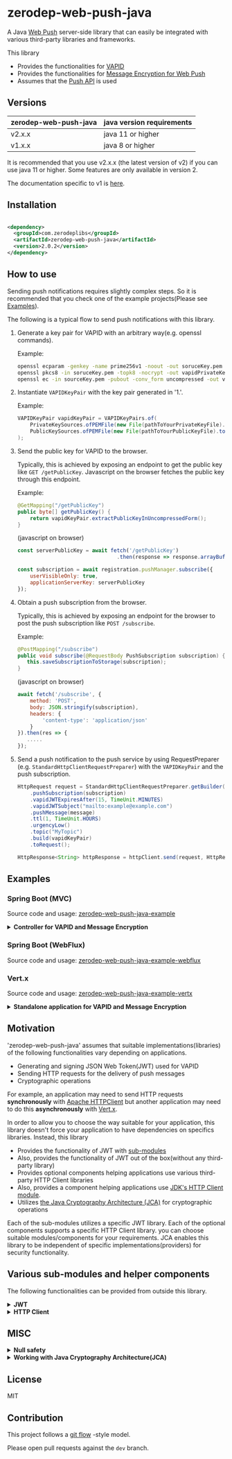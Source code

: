 # zerodep-web-push-java

A Java [Web Push](https://datatracker.ietf.org/doc/html/rfc8030) server-side library that can easily
be integrated with various third-party libraries and frameworks.

This library

- Provides the functionalities for [VAPID](https://datatracker.ietf.org/doc/html/rfc8292)
- Provides the functionalities
  for [Message Encryption for Web Push](https://datatracker.ietf.org/doc/html/rfc8291)
- Assumes that the [Push API](https://www.w3.org/TR/push-api/) is used

## Versions

| zerodep-web-push-java | java version requirements |
|-----------------------|---------------------------|
| v2.x.x                | java 11 or higher         |
| v1.x.x                | java 8 or higher          |

It is recommended that you use v2.x.x (the latest version of v2) if you can use java 11 or higher.
Some features are only available in version 2.

The documentation specific to v1 is [here](https://github.com/st-user/zerodep-web-push-java/tree/main-v1).


## Installation

``` xml

<dependency>
  <groupId>com.zerodeplibs</groupId>
  <artifactId>zerodep-web-push-java</artifactId>
  <version>2.0.2</version>
</dependency>

```

## How to use

Sending push notifications requires slightly complex steps. So it is recommended that you check one of the example projects(Please see [Examples](#examples)).

The following is a typical flow to send push notifications with this library.

1. Generate a key pair for VAPID with an arbitrary way(e.g. openssl commands).

    Example:
    ``` bash
    openssl ecparam -genkey -name prime256v1 -noout -out soruceKey.pem
    openssl pkcs8 -in soruceKey.pem -topk8 -nocrypt -out vapidPrivateKey.pem
    openssl ec -in sourceKey.pem -pubout -conv_form uncompressed -out vapidPublicKey.pem
    ```

2. Instantiate `VAPIDKeyPair` with the key pair generated in '1.'.

    Example:
    ``` java
    VAPIDKeyPair vapidKeyPair = VAPIDKeyPairs.of(
        PrivateKeySources.ofPEMFile(new File(pathToYourPrivateKeyFile).toPath()),
        PublicKeySources.ofPEMFile(new File(pathToYourPublicKeyFile).toPath()
    );
    ```

3. Send the public key for VAPID to the browser.

    Typically, this is achieved by exposing an endpoint to get the public key like `GET /getPublicKey`. Javascript on the browser fetches the public key through this endpoint.

    Example:
    ``` java
    @GetMapping("/getPublicKey")
    public byte[] getPublicKey() {
        return vapidKeyPair.extractPublicKeyInUncompressedForm();
    }
    ```
   (javascript on browser)
    ``` javascript
    const serverPublicKey = await fetch('/getPublicKey')
                                    .then(response => response.arrayBuffer());

    const subscription = await registration.pushManager.subscribe({
        userVisibleOnly: true,
        applicationServerKey: serverPublicKey
    });
    ```

4. Obtain a push subscription from the browser.

    Typically, this is achieved by exposing an endpoint for the browser to post the push subscription like `POST /subscribe`.

    Example:
    ``` java
    @PostMapping("/subscribe")
    public void subscribe(@RequestBody PushSubscription subscription) {
       this.saveSubscriptionToStorage(subscription);
    }
    ```
   (javascript on browser)
    ``` javascript
    await fetch('/subscribe', {
        method: 'POST',
        body: JSON.stringify(subscription),
        headers: {
            'content-type': 'application/json'
        }
    }).then(res => {
       .....
    });
    ```
   

5. Send a push notification to the push service by using RequestPreparer (e.g. `StandardHttpClientRequestPreparer`) with the `VAPIDKeyPair` and the push subscription.

    ``` java
    HttpRequest request = StandardHttpClientRequestPreparer.getBuilder()
        .pushSubscription(subscription)
        .vapidJWTExpiresAfter(15, TimeUnit.MINUTES)
        .vapidJWTSubject("mailto:example@example.com")
        .pushMessage(message)
        .ttl(1, TimeUnit.HOURS)
        .urgencyLow()
        .topic("MyTopic")
        .build(vapidKeyPair)
        .toRequest();
   
    HttpResponse<String> httpResponse = httpClient.send(request, HttpResponse.BodyHandlers.ofString());
    ```


## Examples

### Spring Boot (MVC)

Source code and usage: [zerodep-web-push-java-example](https://github.com/st-user/zerodep-web-push-java-example)

<details>
    <summary><b>Controller for VAPID and Message Encryption</b></summary>
    
    ``` java
    
    @Component
    public class MyComponents {
    
        /**
         * In this example, we read a key pair for VAPID
         * from a PEM formatted file on the file system.
         * <p>
         * You can extract key pairs from various sources:
         * '.der' file(binary content), an octet sequence stored in a database and so on.
         * For more information, please see the javadoc of PrivateKeySources and PublicKeySources.
         */
        @Bean
        public VAPIDKeyPair vaidKeyPair(
            @Value("${private.key.file.path}") String privateKeyFilePath,
            @Value("${public.key.file.path}") String publicKeyFilePath) throws IOException {
    
            return VAPIDKeyPairs.of(
                PrivateKeySources.ofPEMFile(new File(privateKeyFilePath).toPath()),
                PublicKeySources.ofPEMFile(new File(publicKeyFilePath).toPath())
    
                /*
                 * If you want to make your own VAPIDJWTGenerator,
                 * the project for its sub-modules is a good example.
                 * For more information, please consult the source codes on https://github.com/st-user/zerodep-web-push-java-ext-jwt
                 */
    
                // (privateKey, publicKey) -> new MyOwnVAPIDJWTGenerator(privateKey)
            );
        }
    }
    
    @SpringBootApplication
    @RestController
    public class BasicExample {
    
        /**
         * @see org.example.Bean
         */
        @Autowired
        private VAPIDKeyPair vapidKeyPair;
    
        /**
         * # Step 1.
         * Sends the public key to user agents.
         * <p>
         * The user agents create a push subscription with this public key.
         */
        @GetMapping("/getPublicKey")
        public byte[] getPublicKey() {
            return vapidKeyPair.extractPublicKeyInUncompressedForm();
        }
    
        /**
         * # Step 2.
         * Obtains push subscriptions from user agents.
         * <p>
         * The application server(this application) requests the delivery of push messages with these subscriptions.
         */
        @PostMapping("/subscribe")
        public void subscribe(@RequestBody PushSubscription subscription) {
            this.saveSubscriptionToStorage(subscription);
        }
    
        /**
         * # Step 3.
         * Requests the delivery of push messages.
         * <p>
         * In this example, for simplicity and testability, we use an HTTP endpoint for this purpose.
         * However, in real applications, this feature doesn't have to be provided as an HTTP endpoint.
         */
        @PostMapping("/sendMessage")
        public ResponseEntity<String> sendMessage(@RequestBody MyMessage myMessage)
            throws IOException, InterruptedException {
    
            String message = myMessage.getMessage();
    
            HttpClient httpClient = HttpClient.newBuilder().build();
            for (PushSubscription subscription : getSubscriptionsFromStorage()) {
    
                HttpRequest request = StandardHttpClientRequestPreparer.getBuilder()
                    .pushSubscription(subscription)
                    .vapidJWTExpiresAfter(15, TimeUnit.MINUTES)
                    .vapidJWTSubject("mailto:example@example.com")
                    .pushMessage(message)
                    .ttl(1, TimeUnit.HOURS)
                    .urgencyLow()
                    .topic("MyTopic")
                    .build(vapidKeyPair)
                    .toRequest();
    
                // In this example, we send push messages in simple text format.
                // You can also send them in JSON format as follows:
                //
                // ObjectMapper objectMapper = (Create a new one or get from the DI container.)
                // ....
                // .pushMessage(objectMapper.writeValueAsBytes(objectForJson))
                // ....
    
                HttpResponse<String> httpResponse =
                    httpClient.send(request, HttpResponse.BodyHandlers.ofString());
                logger.info(String.format("[Http Client] status code: %d", httpResponse.statusCode()));
                // 201 Created : Success!
                // 410 Gone : The subscription is no longer valid.
                // etc...
                // for more information, see the useful link below:
                // [Response from push service - The Web Push Protocol ](https://developers.google.com/web/fundamentals/push-notifications/web-push-protocol)
            }
    
            return ResponseEntity.ok()
                .header(HttpHeaders.CONTENT_TYPE, MediaType.TEXT_PLAIN_VALUE)
                .body("The message has been processed.");
        }
    
        ... Omitted for simplicity.
    
    }
    
    ```
    
</details>

### Spring Boot (WebFlux)

Source code and usage: [zerodep-web-push-java-example-webflux](https://github.com/st-user/zerodep-web-push-java-example-webflux)

### Vert.x

Source code and usage: [zerodep-web-push-java-example-vertx](https://github.com/st-user/zerodep-web-push-java-example-vertx) 

<details>
    <summary><b>Standalone application for VAPID and Message Encryption</b></summary>

``` java

public class Example {

    /**
     * In this example, we read a key pair for VAPID
     * from a PEM formatted file on the file system.
     * <p>
     * You can extract key pairs from various sources:
     * '.der' file(binary content), an octet sequence stored in a database and so on.
     * For more information, please see the javadoc of PrivateKeySources and PublicKeySources.
     */
    private static VAPIDKeyPair createVAPIDKeyPair(Vertx vertx) throws IOException {
        return VAPIDKeyPairs.of(
            PrivateKeySources.ofPEMFile(new File("./.keys/my-private_pkcs8.pem").toPath()),
            PublicKeySources.ofPEMFile(new File("./.keys/my-pub.pem").toPath()),
            new VertxVAPIDJWTGeneratorFactory(() -> vertx));
    }

    public static void main(String[] args) throws IOException {

        Vertx vertx = Vertx.vertx();
        WebClient client = WebClient.create(vertx);
        Router router = Router.router(vertx);
        router.route().handler(BodyHandler.create());

        VAPIDKeyPair vapidKeyPair = createVAPIDKeyPair(vertx);
        MockSubscriptionStorage mockStorage = new MockSubscriptionStorage();

        /*
         * # Step 1.
         * Sends the public key to user agents.
         *
         * The user agents create a push subscription with this public key.
         */
        router
            .get("/getPublicKey")
            .handler(ctx ->
                ctx.response()
                    .putHeader("Content-Type", "application/octet-stream")
                    .end(Buffer.buffer(vapidKeyPair.extractPublicKeyInUncompressedForm()))
            );

        /*
         * # Step 2.
         * Obtains push subscriptions from user agents.
         *
         * The application server(this application) requests the delivery of push messages with these subscriptions.
         */
        router
            .post("/subscribe")
            .handler(ctx -> {

                PushSubscription subscription =
                    ctx.getBodyAsJson().mapTo(PushSubscription.class);
                mockStorage.saveSubscriptionToStorage(subscription);

                ctx.response().end();
            });

        /*
         * # Step 3.
         * Requests the delivery of push messages.
         *
         * In this example, for simplicity and testability, we use an HTTP endpoint for this purpose.
         * However, in real applications, this feature doesn't have to be provided as an HTTP endpoint.
         */
        router
            .post("/sendMessage")
            .handler(ctx -> {

                String message = ctx.getBodyAsJson().getString("message");
                vertx.getOrCreateContext().put("messageToSend", new SampleMessageData(message));

                ExamplePushMessageDeliveryRequestProcessor processor =
                    new ExamplePushMessageDeliveryRequestProcessor(
                        vertx,
                        client,
                        vapidKeyPair,
                        mockStorage.getSubscriptionsFromStorage()
                    );
                processor.start();

                ctx.response()
                    .putHeader("Content-Type", "text/plain")
                    .end("Started sending notifications.");
            });

        router.route("/*").handler(StaticHandler.create());

        vertx.createHttpServer().requestHandler(router).listen(8080, res -> {
            System.out.println("Vert.x HTTP server started.");
        });
    }

    /**
     * Sends HTTP requests to push services to request the delivery of push messages.
     * <p>
     * This class utilizes:
     * <ul>
     * <li>{@link Vertx#executeBlocking(Handler, Handler)} for the JWT creation and the message encryption.</li>
     * <li>{@link WebClient} for sending HTTP request asynchronously.</li>
     * </ul>
     */
    static class ExamplePushMessageDeliveryRequestProcessor {

        private final Vertx vertx;
        private final WebClient client;
        private final VAPIDKeyPair vapidKeyPair;
        private final List<PushSubscription> targetSubscriptions;

        private final int requestIntervalMillis;
        private final int connectionTimeoutMillis;

        ExamplePushMessageDeliveryRequestProcessor(
            Vertx vertx,
            WebClient client,
            VAPIDKeyPair vapidKeyPair,
            Collection<PushSubscription> targetSubscriptions) {

            this.vertx = vertx;
            this.client = client;
            this.vapidKeyPair = vapidKeyPair;
            this.targetSubscriptions = targetSubscriptions.stream().collect(Collectors.toList());
            this.requestIntervalMillis = 100;
            this.connectionTimeoutMillis = 10_000;
        }

        void start() {
            startInternal(0);
        }

        private void startInternal(int currentIndex) {

            PushSubscription subscription = targetSubscriptions.get(currentIndex);
            SampleMessageData messageData = vertx.getOrCreateContext().get("messageToSend");

            vertx.executeBlocking(promise -> {

                // In some circumstances, the JWT creation and the message encryption
                // may be considered "blocking" operations.
                //
                // On the author's environment, the JWT creation takes about 0.7ms
                // and the message encryption takes about 1.7ms.
                //
                // reference: https://vertx.io/docs/vertx-core/java/#golden_rule

                VertxWebClientRequestPreparer requestPreparer =
                    VertxWebClientRequestPreparer.getBuilder()
                        .pushSubscription(subscription)
                        .vapidJWTExpiresAfter(15, TimeUnit.MINUTES)
                        .vapidJWTSubject("mailto:example@example.com")
                        .pushMessage(messageData.getMessage())
                        .ttl(1, TimeUnit.HOURS)
                        .urgencyNormal()
                        .topic("MyTopic")
                        .build(vapidKeyPair);

                promise.complete(requestPreparer);

            }, res -> {

                VertxWebClientRequestPreparer requestPreparer =
                    (VertxWebClientRequestPreparer) res.result();
                requestPreparer.sendBuffer(
                    client,
                    req -> req.timeout(connectionTimeoutMillis),
                    httpResponseAsyncResult -> {

                        HttpResponse<Buffer> result = httpResponseAsyncResult.result();
                        System.out.println(
                            String.format("status code: %d", result.statusCode()));
                        // 201 Created : Success!
                        // 410 Gone : The subscription is no longer valid.
                        // etc...
                        // for more information, see the useful link below:
                        // [Response from push service - The Web Push Protocol ](https://developers.google.com/web/fundamentals/push-notifications/web-push-protocol)

                    }
                );

            });

            if (currentIndex == targetSubscriptions.size() - 1) {
                return;
            }

            // In order to avoid wasting bandwidth,
            // we send HTTP requests at some intervals.
            vertx.setTimer(requestIntervalMillis, id -> startInternal(currentIndex + 1));
        }
    }
    
    ... Omitted for simplicity.
    
}

```

</details>

## Motivation

'zerodep-web-push-java' assumes that suitable implementations(libraries) of the following
functionalities vary depending on applications.

- Generating and signing JSON Web Token(JWT) used for VAPID
- Sending HTTP requests for the delivery of push messages
- Cryptographic operations

For example, an application may need to send HTTP requests **synchronously**
with [Apache HTTPClient](https://hc.apache.org/httpcomponents-client-5.1.x/) but another application
may need to do this **asynchronously** with [Vert.x](https://vertx.io/docs/vertx-web-client/java/).

In order to allow you to choose the way suitable for your application, this library doesn't force
your application to have dependencies on specifics libraries. Instead, this library

- Provides the functionality of JWT with [sub-modules](https://github.com/st-user/zerodep-web-push-java-ext-jwt)
- Also, provides the functionality of JWT out of the box(without any third-party library)
- Provides optional components helping applications use various third-party HTTP Client libraries
- Also, provides a component helping applications use [JDK's HTTP Client module](https://docs.oracle.com/en/java/javase/11/docs/api/java.net.http/java/net/http/HttpClient.html).
- Utilizes
  [the Java Cryptography Architecture (JCA)](https://docs.oracle.com/javase/8/docs/technotes/guides/security/crypto/CryptoSpec.html)
  for cryptographic operations

Each of the sub-modules utilizes a specific JWT library. Each of the optional components supports a
specific HTTP Client library. you can choose suitable modules/components for your requirements. JCA
enables this library to be independent of specific implementations(providers) for security
functionality.

## Various sub-modules and helper components

The following functionalities can be provided from outside this library.

<details>
    <summary><b>JWT</b></summary>

JWT libraries are used to generate JSON Web Token (JWT)
for [VAPID](https://datatracker.ietf.org/doc/html/rfc8292).

Sub-modules for this functionality are available
from [zerodep-web-push-java-ext-jwt](https://github.com/st-user/zerodep-web-push-java-ext-jwt).

</details>

<details>
    <summary><b>HTTP Client</b></summary>

Application servers need to send HTTP requests to push services in order to request the delivery of
push messages. Helper components for this functionality are available from
the `com.zerodeplibs.webpush.httpclient` package. One of them
utilizes [JDK's HTTP Client module](https://docs.oracle.com/en/java/javase/11/docs/api/java.net.http/java/net/http/HttpClient.html)
.
The others utilize third-party HTTP Client libraries. Supported third-party libraries are listed
below.

- [OkHttp](https://square.github.io/okhttp/)

  Version 4.9.0 or higher. The latest version is recommended.

- [Apache HTTPClient](https://hc.apache.org/httpcomponents-client-5.1.x/)

  Version 5.1 or higher. The latest version is recommended.

- [Eclipse Jetty Client Libraries](https://www.eclipse.org/jetty/documentation/jetty-11/programming-guide/index.html#pg-client)

    - Jetty 9: 9.4.33.v20201020 or higher.
    - Jetty 10: 10.0.0 or higher.
    - Jetty 11: 11.0.0 or higher.

  The latest versions are recommended.

- [Vert.x Web Client](https://vertx.io/docs/vertx-web-client/java/)

    - Vert.x 3: 3.9.2 or higher.
    - Vert.x 4: 4.0.0 or higher.

  The latest versions are recommended.

- **Others**
  
  'zerodep-web-push-java' doesn't directly provide optional components for the libraries other than the above. However, 'zerodep-web-push-java' can be easily integrated with the other HTTP Client libraries and frameworks.
  For example, you can also utilize the following libraries.

  - [Spring WebFlux (WebClient)](https://docs.spring.io/spring-framework/docs/current/reference/html/web-reactive.html#webflux-client)
  - [Reactor Netty HTTP Client](https://projectreactor.io/docs/netty/release/reference/index.html#http-client)

  Please see [zerodep-web-push-java-example-webflux](https://github.com/st-user/zerodep-web-push-java-example-webflux) for more information.


</details>

## MISC

<details>
    <summary><b>Null safety</b></summary>

The public methods and constructors of this library do not accept `null`s and do not return `null`s.
They throw an `Exception` if a null reference is passed. Some methods
return `java.util.Optional.empty()` if they need to indicate that the value does not exist.

The exceptions are:

- `com.zerodeplibs.webpush.PushSubscription.java`. This is the server-side representation
  of [push subscription](https://www.w3.org/TR/push-api/#push-subscription).
- The methods of `Exception`. For example, their `getCause()` can return null.

</details>


<details>
    <summary><b>Working with Java Cryptography Architecture(JCA)</b></summary>

This library
uses [the Java Cryptography Architecture (JCA)](https://docs.oracle.com/javase/8/docs/technotes/guides/security/crypto/CryptoSpec.html)
API for cryptographic operations. The algorithms used by this library are listed below.

``` java
java.security.SecureRandom
java.security.KeyFactory.getInstance("EC") 
java.security.KeyPairGenerator.getInstance("EC") // curve: secp256r1
java.security.Signature.getInstance("SHA256withECDSA")
javax.crypto.KeyAgreement.getInstance("ECDH")
javax.crypto.Mac.getInstance("HmacSHA256") 
javax.crypto.Cipher.getInstance("AES/GCM/NoPadding")
```

By default, the providers shipped with the JDK will be used(e.g. `SunEC` and `SunJCE`).

Of course, any provider that supports these algorithms is available(
e.g. [Bouncy Castle](https://bouncycastle.org/)). This is because 'zerodep-web-push-java' has no
dependencies on any specific provider.

</details>

## License

MIT

## Contribution

This project follows a [git flow](https://nvie.com/posts/a-successful-git-branching-model/) -style
model.

Please open pull requests against the `dev` branch.
